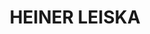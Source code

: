 ---
layout: home
title: HEINER LEISKA
image: /img/LEISKA_201808c01b.jpg
alt: HEINER LEISKA
text:
    top: "Ganz frisch:"
    bottom: "Mein Kuchenbuch CAKE ist verfügbar!"
---